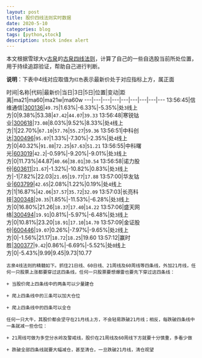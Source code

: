 ```yaml
---
layout: post
title: 股价四线法则实时数据
date: 2020-5-10
categories: blog
tags: [python,stock]
description: stock index alert
---
```



本文根据雪球大v[古泉](https://xueqiu.com/u/7148646888)的[古泉四线法则](https://xueqiu.com/7148646888/130498192)，计算了自己的一些自选股当前所处位置，用于持续追踪验证，帮助自己进行判断。

**说明**：下表中4线对应取值为`红色`表示最新价处于对应指标上方，属正面

时间|名称|代码|最新价|当日|3日|5日|位置|变动|距离|ma21|ma60|ma21w|ma60w
---|---|---|---|---|---|---|---|---
13:56:45|信维通信|[300136](https://xueqiu.com/S/SZ300136)|`49.75`|1.63%|-6.33%|-5.35%|处`3`线上方|0|9.38%|53.38|`47.42`|`44.07`|`39.33`
13:56:48|寒锐钴业|[300618](https://xueqiu.com/S/SZ300618)|`73.08`|8.03%|9.52%|8.33%|处`4`线上方|1|22.70%|`67.10`|`57.76`|`55.27`|`59.36`
13:56:51|中科创达|[300496](https://xueqiu.com/S/SZ300496)|`95.07`|1.33%|-7.30%|-2.35%|处`4`线上方|0|40.32%|`91.88`|`72.25`|`67.63`|`51.21`
13:56:55|中科曙光|[603019](https://xueqiu.com/S/SH603019)|`42.2`|-0.59%|-9.20%|-9.01%|处`3`线上方|0|11.73%|44.87|`40.66`|`38.01`|`30.54`
13:56:58|诺力股份|[603611](https://xueqiu.com/S/SH603611)|`21.67`|-1.32%|-10.82%|0.83%|处`3`线上方|-1|7.82%|22.03|`21.05`|`19.77`|`17.88`
13:57:00|华友钴业|[603799](https://xueqiu.com/S/SH603799)|`42.65`|2.08%|1.22%|0.19%|处`4`线上方|1|16.87%|`42.06`|`37.57`|`35.72`|`32.09`
13:57:03|长亮科技|[300348](https://xueqiu.com/S/SZ300348)|`20.35`|1.85%|-11.53%|-6.28%|处`3`线上方|0|16.80%|21.26|`18.37`|`17.40`|`14.22`
13:57:06|盛天网络|[300494](https://xueqiu.com/S/SZ300494)|`19.91`|0.81%|-5.97%|-6.48%|处`3`线上方|0|10.81%|23.20|`18.91`|`17.10`|`14.70`
13:57:09|金证股份|[600446](https://xueqiu.com/S/SH600446)|`19.07`|0.26%|-7.97%|-9.65%|处`2`线上方|0|-1.56%|21.17|`18.72`|`18.25`|19.60
13:57:12|赢时胜|[300377](https://xueqiu.com/S/SZ300377)|`9.42`|0.86%|-6.69%|-5.52%|处`0`线上方|0|-5.43%|9.99|9.45|9.73|10.77

```
古泉4线法则的精髓如下。抓住21日线、60日线、21周线及60周线等四条线，外加21月线，任何一只股票上涨都要穿过这四条线，任何一只股票要想爆雷也要先下穿过这四条线：

+ 当股价爬上四条线中的两条可以少量建仓

+ 爬上四条线中的三条可以加大仓位

+ 爬上四条线中的四条可以全仓

任何一只大牛，其股价都会坚守在21月线上方，不会轻易跌破21月线；相反，每跌破四条线中一条就减一些仓位：

+ 21周线可做为多空分水岭及警戒线，股价在21周线及60周线下方就要十分慎重，多看少做

+ 跌破全部四条线就要大幅减仓，甚至清仓，一旦跌破21月线，清仓观望
```